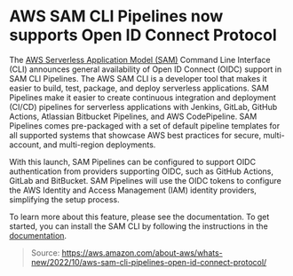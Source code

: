# AWS SAM CLI Pipelines now supports Open ID Connect Protocol

The [AWS Serverless Application Model (SAM)](https://aws.amazon.com/serverless/sam/) Command Line Interface (CLI) announces general availability of Open ID Connect (OIDC) support in SAM CLI Pipelines. The AWS SAM CLI is a developer tool that makes it easier to build, test, package, and deploy serverless applications. SAM Pipelines make it easier to create continuous integration and deployment (CI/CD) pipelines for serverless applications with Jenkins, GitLab, GitHub Actions, Atlassian Bitbucket Pipelines, and AWS CodePipeline. SAM Pipelines comes pre-packaged with a set of default pipeline templates for all supported systems that showcase AWS best practices for secure, multi-account, and multi-region deployments.

With this launch, SAM Pipelines can be configured to support OIDC authentication from providers supporting OIDC, such as GitHub Actions, GitLab and BitBucket. SAM Pipelines will use the OIDC tokens to configure the AWS Identity and Access Management (IAM) identity providers, simplifying the setup process.

To learn more about this feature, please see the documentation. To get started, you can install the SAM CLI by following the instructions in the [documentation](https://docs.aws.amazon.com/serverless-application-model/latest/developerguide/serverless-sam-cli-install.html).

> Source: https://aws.amazon.com/about-aws/whats-new/2022/10/aws-sam-cli-pipelines-open-id-connect-protocol/